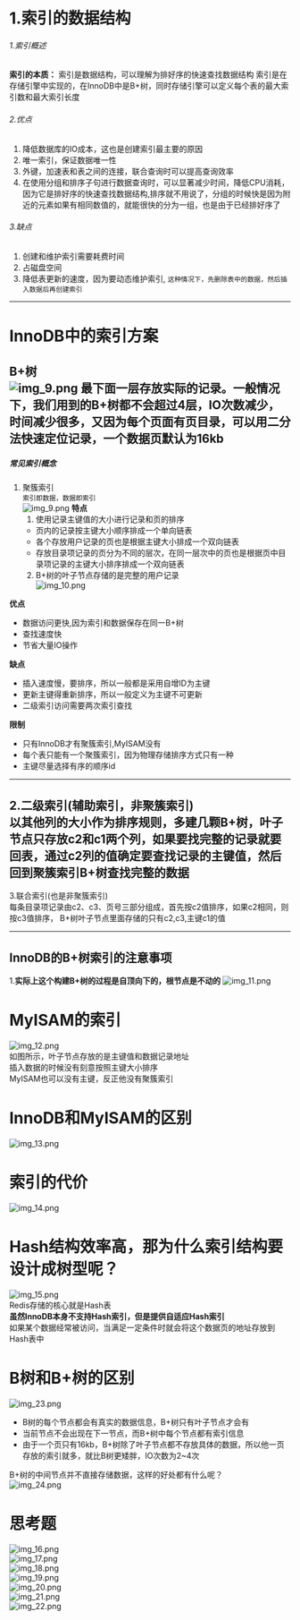# 1.索引的数据结构
###### 1.索引概述
**索引的本质：** 索引是数据结构，可以理解为排好序的快速查找数据结构
索引是在存储引擎中实现的，在InnoDB中是B+树，同时存储引擎可以定义每个表的最大索引数和最大索引长度
###### 2.优点
1) 降低数据库的IO成本，这也是创建索引最主要的原因
2) 唯一索引，保证数据唯一性
3) 外键，加速表和表之间的连接，联合查询时可以提高查询效率
4) 在使用分组和排序子句进行数据查询时，可以显著减少时间，降低CPU消耗，因为它是排好序的快速查找数据结构,排序就不用说了，分组的时候快是因为附近的元素如果有相同数值的，就能很快的分为一组，也是由于已经排好序了  
###### 3.缺点
1) 创建和维护索引需要耗费时间
2) 占磁盘空间
3) 降低表更新的速度，因为要动态维护索引,
```这种情况下，先删除表中的数据，然后插入数据后再创建索引```
---
# InnoDB中的索引方案
**B+树**  
![img_9.png](img_9.png)
最下面一层存放实际的记录。一般情况下，我们用到的B+树都不会超过4层，IO次数减少，时间减少很多，又因为每个页面有页目录，可以用二分法快速定位记录，一个数据页默认为16kb  
---
##### 常见索引概念

1. 聚簇索引   
```索引即数据，数据即索引```  
   ![img_9.png](img_9.png)
**特点**  
   1. 使用记录主键值的大小进行记录和页的排序
   * 页内的记录按主键大小顺序排成一个单向链表
   * 各个存放用户记录的页也是根据主键大小排成一个双向链表
   * 存放目录项记录的页分为不同的层次，在同一层次中的页也是根据页中目录项记录的主键大小排序排成一个双向链表
   2. B+树的叶子节点存储的是完整的用户记录   
![img_10.png](img_10.png)

**优点**
* 数据访问更快,因为索引和数据保存在同一B+树
* 查找速度快
* 节省大量IO操作  

**缺点**  
* 插入速度慢，要排序，所以一般都是采用自增ID为主键
* 更新主键得重新排序，所以一般定义为主键不可更新
* 二级索引访问需要两次索引查找  

**限制**  
* 只有InnoDB才有聚簇索引,MyISAM没有
* 每个表只能有一个聚簇索引，因为物理存储排序方式只有一种
* 主键尽量选择有序的顺序id
---
2.二级索引(辅助索引，非聚簇索引)  
以其他列的大小作为排序规则，多建几颗B+树，叶子节点只存放c2和c1两个列，如果要找完整的记录就要回表，通过c2列的值确定要查找记录的主键值，然后回到聚簇索引B+树查找完整的数据  
---
3.联合索引(也是非聚簇索引)  
每条目录项记录由c2、c3、页号三部分组成，首先按c2值排序，如果c2相同，则按c3值排序， B+树叶子节点里面存储的只有c2,c3,主键c1的值  

---
## InnoDB的B+树索引的注意事项  
1.**实际上这个构建B+树的过程是自顶向下的，根节点是不动的**
![img_11.png](img_11.png)  

# MyISAM的索引 
![img_12.png](img_12.png)  
如图所示，叶子节点存放的是主键值和数据记录地址  
插入数据的时候没有刻意按照主键大小排序  
MyISAM也可以没有主键，反正他没有聚簇索引

# InnoDB和MyISAM的区别
![img_13.png](img_13.png)

# 索引的代价
![img_14.png](img_14.png)  



# Hash结构效率高，那为什么索引结构要设计成树型呢？
![img_15.png](img_15.png)  
Redis存储的核心就是Hash表  
**虽然InnoDB本身不支持Hash索引，但是提供自适应Hash索引**  
如果某个数据经常被访问，当满足一定条件时就会将这个数据页的地址存放到Hash表中

# B树和B+树的区别  
![img_23.png](img_23.png)  
* B树的每个节点都会有真实的数据信息，B+树只有叶子节点才会有  
* 当前节点不会出现在下一节点，而B+树中每个节点都有索引信息  
* 由于一个页只有16kb，B+树除了叶子节点都不存放具体的数据，所以他一页存放的索引就多，就比B树更矮胖，IO次数为2~4次  

B+树的中间节点并不直接存储数据，这样的好处都有什么呢？  
![img_24.png](img_24.png)

# 思考题
![img_16.png](img_16.png)  
![img_17.png](img_17.png)  
![img_18.png](img_18.png)  
![img_19.png](img_19.png)  
![img_20.png](img_20.png)  
![img_21.png](img_21.png)  
![img_22.png](img_22.png)  